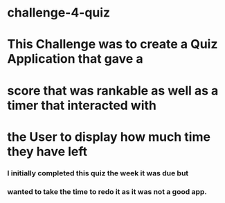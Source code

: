 # challenge-4-quiz

# This Challenge was to create a Quiz Application that gave a 
# score that was rankable as well as a timer that interacted with
# the User to display how much time they have left

### I initially completed this quiz the week it was due but 
### wanted to take the time to redo it as it was not a good app.